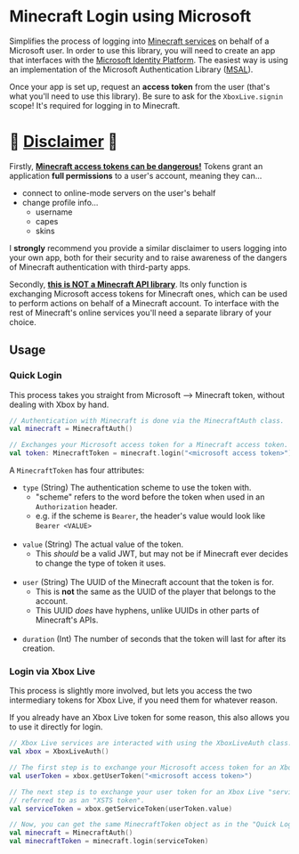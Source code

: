 # Minecraft Login using Microsoft

Simplifies the process of logging into [Minecraft services](https://wiki.vg/Mojang_API) on behalf of
a Microsoft user. In order to use this library, you will need to create an app that interfaces with
the [Microsoft Identity Platform][ms-openid]. The easiest way is using an implementation of the
Microsoft Authentication Library ([MSAL][msal-overview]).

Once your app is set up, request an **access token** from the user (that's what you'll need to use this library). Be sure to ask for the `XboxLive.signin` scope! It's required for
logging in to Minecraft.

# 🚨 <ins>Disclaimer</ins> 🚨

Firstly, **<ins>Minecraft access tokens can be dangerous!</ins>** Tokens grant an application **full permissions** to a user's account, meaning they can...
- connect to online-mode servers on the user's behalf
- change profile info...
  - username
  - capes
  - skins

I **strongly** recommend you provide a similar disclaimer to users logging into your own app, both for their security and to raise awareness of the dangers of Minecraft authentication with third-party apps.

Secondly, **<ins>this is NOT a Minecraft API library</ins>**. Its only function is exchanging Microsoft access tokens for Minecraft ones, which can be used to perform actions on behalf of a Minecraft account. To interface with the rest of Minecraft's online services you'll need a separate library of your choice.

## Usage

### Quick Login

This process takes you straight from Microsoft --> Minecraft token, without dealing with Xbox by
hand.

```kotlin
// Authentication with Minecraft is done via the MinecraftAuth class.
val minecraft = MinecraftAuth()

// Exchanges your Microsoft access token for a Minecraft access token.
val token: MinecraftToken = minecraft.login("<microsoft access token>")
```

A `MinecraftToken` has four attributes:

- `type` (String) The authentication scheme to use the token with.
    - "scheme" refers to the word before the token when used in an `Authorization` header.
    - e.g. if the scheme is `Bearer`, the header's value would look like `Bearer <VALUE>`<br><br>
- `value` (String) The actual value of the token.
    - This *should* be a valid JWT, but may not be if Minecraft ever decides to change the type of
      token it uses.<br><br>
- `user` (String) The UUID of the Minecraft account that the token is for.
    - This is **not** the same as the UUID of the player that belongs to the account.
    - This UUID *does* have hyphens, unlike UUIDs in other parts of Minecraft's APIs.<br><br>
- `duration` (Int) The number of seconds that the token will last for after its creation.

### Login via Xbox Live

This process is slightly more involved, but lets you access the two intermediary tokens for Xbox
Live, if you need them for whatever reason.

If you already have an Xbox Live token for some reason, this also allows you to use it directly for
login.

```kotlin
// Xbox Live services are interacted with using the XboxLiveAuth class.
val xbox = XboxLiveAuth()

// The first step is to exchange your Microsoft access token for an Xbox Live "user" token.
val userToken = xbox.getUserToken("<microsoft access token>")

// The next step is to exchange your user token for an Xbox Live "service" token. This can also be
// referred to as an "XSTS token".
val serviceToken = xbox.getServiceToken(userToken.value)

// Now, you can get the same MinecraftToken object as in the "Quick Login".
val minecraft = MinecraftAuth()
val minecraftToken = minecraft.login(serviceToken)
```

[ms-openid]: https://docs.microsoft.com/en-us/azure/active-directory/develop/v2-protocols-oidc

[msal-overview]: https://docs.microsoft.com/en-us/azure/active-directory/develop/msal-overview
